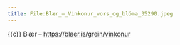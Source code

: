 ```yaml
---
title: File:Blær_–_Vinkonur_vors_og_blóma_35290.jpeg
---
```


{{c}} Blær – https://blaer.is/grein/vinkonur

